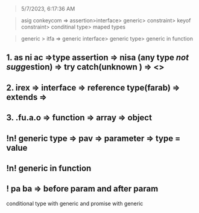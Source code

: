 > 5/7/2023, 6:17:36 AM

> asig conkeycom => assertion>interface> generic> constraint> keyof constraint> conditinal type> maped types

> generic > itfa => generic interface> generic type> generic in function

## 1. as ni ac =>type assertion => nisa (any type *not sugg*estion) => try catch(unknown ) => <>

## 2. irex => interface => reference type(farab) => extends =>

## 3. .fu.a.o => function => array => object

## !n! generic type => pav => parameter => type = value

## !n! generic in function

## ! pa ba => before param and after param

<!-- ?gap! -->

conditional type with generic and promise with generic
